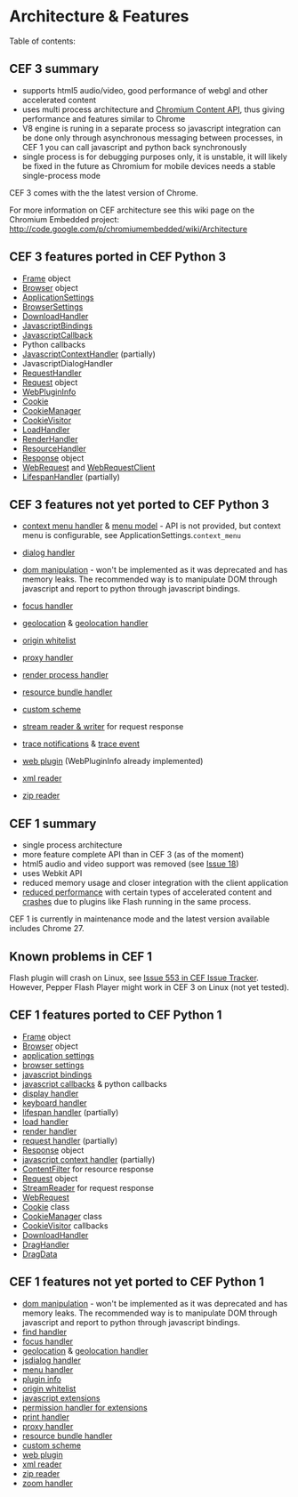 # Architecture & Features #

Table of contents: 

## CEF 3 summary ##
  * supports html5 audio/video, good performance of webgl and other accelerated content
  * uses multi process architecture and [Chromium Content API](http://www.chromium.org/developers/content-module/content-api), thus giving performance and features similar to Chrome
  * V8 engine is runing in a separate process so javascript integration can be done only through asynchronous messaging between processes, in CEF 1 you can call javascript and python back synchronously
  * single process is for debugging purposes only, it is unstable, it will likely be fixed in the future as Chromium for mobile devices needs a stable single-process mode

CEF 3 comes with the the latest version of Chrome.


For more information on CEF architecture see this wiki page on the Chromium Embedded project:
http://code.google.com/p/chromiumembedded/wiki/Architecture

## CEF 3 features ported in CEF Python 3 ##

  * [Frame](Frame.md) object
  * [Browser](Browser.md) object
  * [ApplicationSettings](ApplicationSettings.md)
  * [BrowserSettings](BrowserSettings.md)
  * [DownloadHandler](DownloadHandler.md)
  * [JavascriptBindings](JavascriptBindings.md)
  * [JavascriptCallback](JavascriptCallback.md)
  * Python callbacks
  * [JavascriptContextHandler](JavascriptContextHandler.md) (partially)
  * JavascriptDialogHandler
  * [RequestHandler](RequestHandler.md)
  * [Request](Request.md) object
  * [WebPluginInfo](WebPluginInfo.md)
  * [Cookie](Cookie.md)
  * [CookieManager](CookieManager.md)
  * [CookieVisitor](CookieVisitor.md)
  * [LoadHandler](LoadHandler.md)
  * [RenderHandler](RenderHandler.md)
  * [ResourceHandler](ResourceHandler.md)
  * [Response](Response.md) object
  * [WebRequest](WebRequest.md) and [WebRequestClient](WebRequestClient.md)
  * [LifespanHandler](LifespanHandler.md) (partially)

## CEF 3 features not yet ported to CEF Python 3 ##

  * [context menu handler](http://code.google.com/p/chromiumembedded/source/browse/trunk/cef3/include/cef_context_menu_handler.h) & [menu model](http://code.google.com/p/chromiumembedded/source/browse/trunk/cef3/include/cef_menu_model.h) - API is not provided, but context menu is configurable, see ApplicationSettings.`context_menu`
  * [dialog handler](http://code.google.com/p/chromiumembedded/source/browse/trunk/cef3/include/cef_dialog_handler.h)
  * [dom manipulation](http://code.google.com/p/chromiumembedded/source/browse/trunk/cef3/include/cef_dom.h) - won't be implemented as it was deprecated and has memory leaks. The recommended way is to manipulate DOM through javascript and report to python through javascript bindings.

  * [focus handler](http://code.google.com/p/chromiumembedded/source/browse/trunk/cef3/include/cef_focus_handler.h)
  * [geolocation](http://code.google.com/p/chromiumembedded/source/browse/trunk/cef3/include/cef_geolocation.h) & [geolocation handler](http://code.google.com/p/chromiumembedded/source/browse/trunk/cef3/include/cef_geolocation_handler.h)
  * [origin whitelist](http://code.google.com/p/chromiumembedded/source/browse/trunk/cef3/include/cef_origin_whitelist.h)
  * [proxy handler](http://code.google.com/p/chromiumembedded/source/browse/trunk/cef3/include/cef_proxy_handler.h)
  * [render process handler](http://code.google.com/p/chromiumembedded/source/browse/trunk/cef3/include/cef_render_process_handler.h)
  * [resource bundle handler](http://code.google.com/p/chromiumembedded/source/browse/trunk/cef3/include/cef_resource_bundle_handler.h)
  * [custom scheme](http://code.google.com/p/chromiumembedded/source/browse/trunk/cef3/include/cef_scheme.h)
  * [stream reader & writer](http://code.google.com/p/chromiumembedded/source/browse/trunk/cef3/include/cef_stream.h) for request response
  * [trace notifications](http://code.google.com/p/chromiumembedded/source/browse/trunk/cef3/include/cef_trace.h) & [trace event](http://code.google.com/p/chromiumembedded/source/browse/trunk/cef3/include/cef_trace_event.h)
  * [web plugin](http://code.google.com/p/chromiumembedded/source/browse/trunk/cef3/include/cef_web_plugin.h) (WebPluginInfo already implemented)
  * [xml reader](http://code.google.com/p/chromiumembedded/source/browse/trunk/cef3/include/cef_xml_reader.h)
  * [zip reader](http://code.google.com/p/chromiumembedded/source/browse/trunk/cef3/include/cef_zip_reader.h)

## CEF 1 summary ##
  * single process architecture
  * more feature complete API than in CEF 3 (as of the moment)
  * html5 audio and video support was removed (see [Issue 18](https://code.google.com/p/cefpython/issues/detail?id=18))
  * uses Webkit API
  * reduced memory usage and closer integration with the client application
  * [reduced performance](http://code.google.com/p/chromiumembedded/issues/detail?id=304) with certain types of accelerated content and [crashes](http://code.google.com/p/chromiumembedded/issues/detail?id=242) due to plugins like Flash running in the same process.

CEF 1 is currently in maintenance mode and the latest version available includes Chrome 27.

## Known problems in CEF 1 ##

Flash plugin will crash on Linux, see [Issue 553 in CEF Issue Tracker](http://code.google.com/p/chromiumembedded/issues/detail?id=553). However, Pepper Flash Player might work in CEF 3 on Linux (not yet tested).

## CEF 1 features ported to CEF Python 1 ##

  * [Frame](Frame.md) object
  * [Browser](Browser.md) object
  * [application settings](ApplicationSettings.md)
  * [browser settings](BrowserSettings.md)
  * [javascript bindings](JavascriptBindings.md)
  * [javascript callbacks](JavascriptCallback.md) & python callbacks
  * [display handler](DisplayHandler.md)
  * [keyboard handler](KeyboardHandler.md)
  * [lifespan handler](LifespanHandler.md) (partially)
  * [load handler](LoadHandler.md)
  * [render handler](RenderHandler.md)
  * [request handler](RequestHandler.md) (partially)
  * [Response](Response.md) object
  * [javascript context handler](JavascriptContextHandler.md) (partially)
  * [ContentFilter](ContentFilter.md) for resource response
  * [Request](Request.md) object
  * [StreamReader](StreamReader.md) for request response
  * [WebRequest](WebRequest.md)
  * [Cookie](Cookie.md) class
  * [CookieManager](CookieManager.md) class
  * [CookieVisitor](CookieVisitor.md) callbacks
  * [DownloadHandler](DownloadHandler.md)
  * [DragHandler](DragHandler.md)
  * [DragData](DragData.md)

## CEF 1 features not yet ported to CEF Python 1 ##

  * [dom manipulation](http://code.google.com/p/chromiumembedded/source/browse/trunk/cef1/include/cef_dom.h) - won't be implemented as it was deprecated and has memory leaks. The recommended way is to manipulate DOM through javascript and report to python through javascript bindings.
  * [find handler](http://code.google.com/p/chromiumembedded/source/browse/trunk/cef1/include/cef_find_handler.h)
  * [focus handler](http://code.google.com/p/chromiumembedded/source/browse/trunk/cef1/include/cef_focus_handler.h)
  * [geolocation](http://code.google.com/p/chromiumembedded/source/browse/trunk/cef1/include/cef_geolocation.h) & [geolocation handler](http://code.google.com/p/chromiumembedded/source/browse/trunk/cef1/include/cef_geolocation_handler.h)
  * [jsdialog handler](http://code.google.com/p/chromiumembedded/source/browse/trunk/cef1/include/cef_jsdialog_handler.h)
  * [menu handler](http://code.google.com/p/chromiumembedded/source/browse/trunk/cef1/include/cef_menu_handler.h)
  * [plugin info](http://code.google.com/p/chromiumembedded/source/browse/trunk/cef1/include/cef_nplugin.h)
  * [origin whitelist](http://code.google.com/p/chromiumembedded/source/browse/trunk/cef1/include/cef_origin_whitelist.h)
  * [javascript extensions](http://code.google.com/p/chromiumembedded/source/browse/trunk/cef1/include/cef_v8.h?r=972#53)
  * [permission handler for extensions](http://code.google.com/p/chromiumembedded/source/browse/trunk/cef1/include/cef_permission_handler.h)
  * [print handler](http://code.google.com/p/chromiumembedded/source/browse/trunk/cef1/include/cef_print_handler.h)
  * [proxy handler](http://code.google.com/p/chromiumembedded/source/browse/trunk/cef1/include/cef_proxy_handler.h)
  * [resource bundle handler](http://code.google.com/p/chromiumembedded/source/browse/trunk/cef1/include/cef_resource_bundle_handler.h)
  * [custom scheme](http://code.google.com/p/chromiumembedded/source/browse/trunk/cef1/include/cef_scheme.h)
  * [web plugin](http://code.google.com/p/chromiumembedded/source/browse/trunk/cef1/include/cef_web_plugin.h)
  * [xml reader](http://code.google.com/p/chromiumembedded/source/browse/trunk/cef1/include/cef_xml_reader.h)
  * [zip reader](http://code.google.com/p/chromiumembedded/source/browse/trunk/cef1/include/cef_zip_reader.h)
  * [zoom handler](http://code.google.com/p/chromiumembedded/source/browse/trunk/cef1/include/cef_zoom_handler.h)